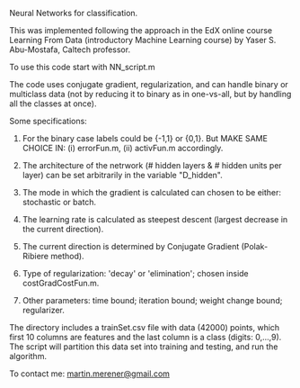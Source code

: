 
Neural Networks for classification.

This was implemented following the approach in the EdX online course Learning From Data (introductory Machine Learning course) by Yaser S. Abu-Mostafa, Caltech professor.

To use this code start with NN_script.m

The code uses conjugate gradient, regularization, and can handle binary or multiclass data (not by reducing it to binary as in one-vs-all, but by handling all the classes at once).

Some specifications:

1) For the binary case labels could be {-1,1} or {0,1}. But MAKE SAME CHOICE IN: (i) errorFun.m, (ii) activFun.m accordingly.

2) The architecture of the netrwork (# hidden layers & # hidden units per layer) can be set arbitrarily in the variable "D_hidden".

3) The mode in which the gradient is calculated can chosen to be either: stochastic or batch.

4) The learning rate is calculated as steepest descent (largest decrease in the current direction).

5) The current direction is determined by Conjugate Gradient (Polak-Ribiere method).

6) Type of regularization: 'decay' or 'elimination'; chosen inside costGradCostFun.m.

7) Other parameters: time bound; iteration bound; weight change bound; regularizer. 


The directory includes a trainSet.csv file with data (42000) points, which first 10 columns are features and the last column is a class (digits: 0,...,9). The script will partition this data set into training and testing, and run the algorithm.


To contact me: martin.merener@gmail.com
